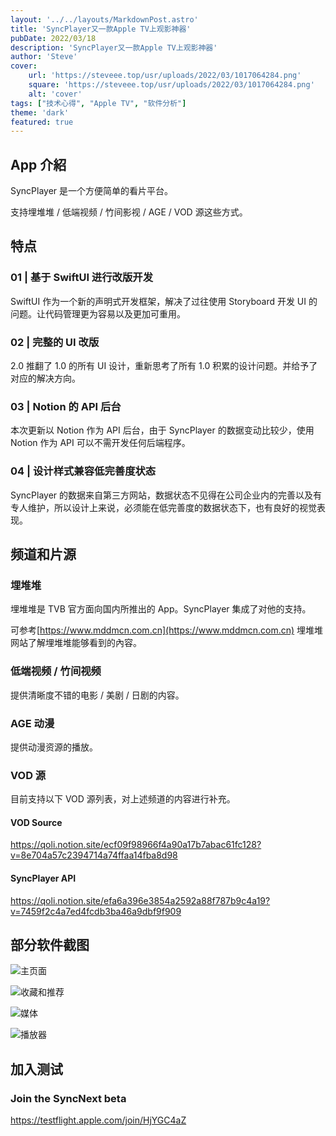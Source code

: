 ```yaml
---
layout: '../../layouts/MarkdownPost.astro'
title: 'SyncPlayer又一款Apple TV上观影神器'
pubDate: 2022/03/18
description: 'SyncPlayer又一款Apple TV上观影神器'
author: 'Steve'
cover:
    url: 'https://steveee.top/usr/uploads/2022/03/1017064284.png'
    square: 'https://steveee.top/usr/uploads/2022/03/1017064284.png'
    alt: 'cover'
tags: ["技术心得", "Apple TV", "软件分析"] 
theme: 'dark'
featured: true
---
```


## App 介紹

SyncPlayer 是一个方便简单的看片平台。

支持埋堆堆 / 低端视频 / 竹间影视 / AGE / VOD 源这些方式。

## 特点

### 01 | 基于 SwiftUI 进行改版开发

SwiftUI 作为一个新的声明式开发框架，解决了过往使用 Storyboard 开发 UI 的问题。让代码管理更为容易以及更加可重用。

### 02 | 完整的 UI 改版

2.0 推翻了 1.0 的所有 UI 设计，重新思考了所有 1.0 积累的设计问题。并给予了对应的解决方向。

### 03 | Notion 的 API 后台

本次更新以 Notion 作为 API 后台，由于 SyncPlayer 的数据变动比较少，使用 Notion 作为 API 可以不需开发任何后端程序。

### 04 | 设计样式兼容低完善度状态

SyncPlayer 的数据来自第三方网站，数据状态不见得在公司企业内的完善以及有专人维护，所以设计上来说，必须能在低完善度的数据状态下，也有良好的视觉表现。

## 频道和片源

### 埋堆堆

埋堆堆是 TVB 官方面向国内所推出的 App。SyncPlayer 集成了对他的支持。

可参考[https://www.mddmcn.com.cn](https://www.mddmcn.com.cn) 埋堆堆网站了解埋堆堆能够看到的內容。

### 低端视频 / 竹间视频

提供清晰度不错的电影 / 美剧 / 日剧的内容。

### AGE 动漫

提供动漫资源的播放。

### VOD 源

目前支持以下 VOD 源列表，对上述频道的内容进行补充。
#### VOD Source
https://qoli.notion.site/ecf09f98966f4a90a17b7abac61fc128?v=8e704a57c2394714a74ffaa14fba8d98

#### SyncPlayer API
https://qoli.notion.site/efa6a396e3854a2592a88f787b9c4a19?v=7459f2c4a7ed4fcdb3ba46a9dbf9f909 
## 部分软件截图

![主页面](https://steveee.top/usr/uploads/2022/03/1017064284.png)

![收藏和推荐](https://steveee.top/usr/uploads/2022/03/4053074884.png)

![媒体](https://steveee.top/usr/uploads/2022/03/3609862139.png)

![播放器](https://steveee.top/usr/uploads/2022/03/1139258460.png)

## 加入测试
### Join the SyncNext beta 
 https://testflight.apple.com/join/HjYGC4aZ
